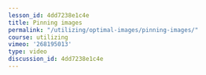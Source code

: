 ```yaml
---
lesson_id: 4dd7238e1c4e
title: Pinning images
permalink: "/utilizing/optimal-images/pinning-images/"
course: utilizing
vimeo: '268195013'
type: video
discussion_id: 4dd7238e1c4e
---
```



